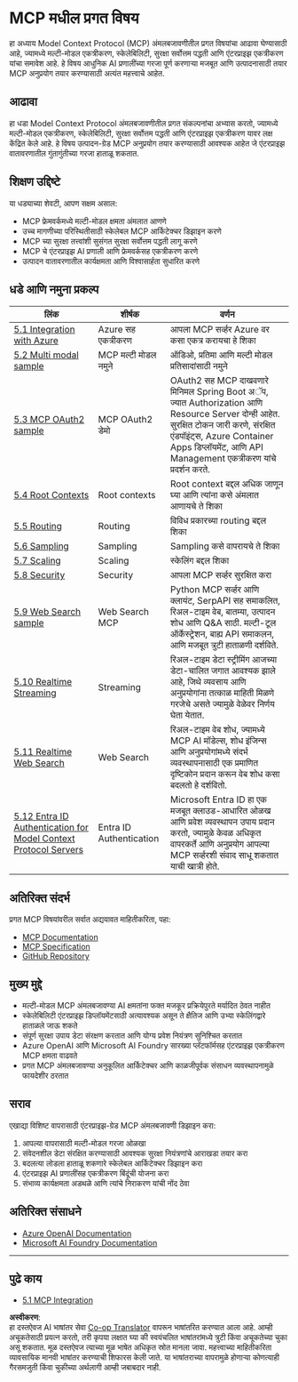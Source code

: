 <!--
CO_OP_TRANSLATOR_METADATA:
{
  "original_hash": "b96f2864e0bcb6fae9b4926813c3feb1",
  "translation_date": "2025-06-26T13:50:31+00:00",
  "source_file": "05-AdvancedTopics/README.md",
  "language_code": "mr"
}
-->
# MCP मधील प्रगत विषय

हा अध्याय Model Context Protocol (MCP) अंमलबजावणीतील प्रगत विषयांचा आढावा घेण्यासाठी आहे, ज्यामध्ये मल्टी-मोडल एकत्रीकरण, स्केलेबिलिटी, सुरक्षा सर्वोत्तम पद्धती आणि एंटरप्राइझ एकत्रीकरण यांचा समावेश आहे. हे विषय आधुनिक AI प्रणालींच्या गरजा पूर्ण करणाऱ्या मजबूत आणि उत्पादनासाठी तयार MCP अनुप्रयोग तयार करण्यासाठी अत्यंत महत्त्वाचे आहेत.

## आढावा

हा धडा Model Context Protocol अंमलबजावणीतील प्रगत संकल्पनांचा अभ्यास करतो, ज्यामध्ये मल्टी-मोडल एकत्रीकरण, स्केलेबिलिटी, सुरक्षा सर्वोत्तम पद्धती आणि एंटरप्राइझ एकत्रीकरण यावर लक्ष केंद्रित केले आहे. हे विषय उत्पादन-ग्रेड MCP अनुप्रयोग तयार करण्यासाठी आवश्यक आहेत जे एंटरप्राइझ वातावरणातील गुंतागुंतीच्या गरजा हाताळू शकतात.

## शिक्षण उद्दिष्टे

या धड्याच्या शेवटी, आपण सक्षम असाल:

- MCP फ्रेमवर्कमध्ये मल्टी-मोडल क्षमता अंमलात आणणे
- उच्च मागणीच्या परिस्थितीसाठी स्केलेबल MCP आर्किटेक्चर डिझाइन करणे
- MCP च्या सुरक्षा तत्त्वांशी सुसंगत सुरक्षा सर्वोत्तम पद्धती लागू करणे
- MCP चे एंटरप्राइझ AI प्रणाली आणि फ्रेमवर्कसह एकत्रीकरण करणे
- उत्पादन वातावरणातील कार्यक्षमता आणि विश्वासार्हता सुधारित करणे

## धडे आणि नमुना प्रकल्प

| लिंक | शीर्षक | वर्णन |
|------|-------|-------------|
| [5.1 Integration with Azure](./mcp-integration/README.md) | Azure सह एकत्रीकरण | आपला MCP सर्व्हर Azure वर कसा एकत्र करायचा हे शिका |
| [5.2 Multi modal sample](./mcp-multi-modality/README.md) | MCP मल्टी मोडल नमुने | ऑडिओ, प्रतिमा आणि मल्टी मोडल प्रतिसादांसाठी नमुने |
| [5.3 MCP OAuth2 sample](../../../05-AdvancedTopics/mcp-oauth2-demo) | MCP OAuth2 डेमो | OAuth2 सह MCP दाखवणारे मिनिमल Spring Boot अॅप, ज्यात Authorization आणि Resource Server दोन्ही आहेत. सुरक्षित टोकन जारी करणे, संरक्षित एंडपॉइंट्स, Azure Container Apps डिप्लॉयमेंट, आणि API Management एकत्रीकरण यांचे प्रदर्शन करते. |
| [5.4 Root Contexts](./mcp-root-contexts/README.md) | Root contexts | Root context बद्दल अधिक जाणून घ्या आणि त्यांना कसे अंमलात आणायचे ते शिका |
| [5.5 Routing](./mcp-routing/README.md) | Routing | विविध प्रकारच्या routing बद्दल शिका |
| [5.6 Sampling](./mcp-sampling/README.md) | Sampling | Sampling कसे वापरायचे ते शिका |
| [5.7 Scaling](./mcp-scaling/README.md) | Scaling | स्केलिंग बद्दल शिका |
| [5.8 Security](./mcp-security/README.md) | Security | आपला MCP सर्व्हर सुरक्षित करा |
| [5.9 Web Search sample](./web-search-mcp/README.md) | Web Search MCP | Python MCP सर्व्हर आणि क्लायंट, SerpAPI सह समाकलित, रिअल-टाइम वेब, बातम्या, उत्पादन शोध आणि Q&A साठी. मल्टी-टूल ऑर्केस्ट्रेशन, बाह्य API समाकलन, आणि मजबूत त्रुटी हाताळणी दर्शविते. |
| [5.10 Realtime Streaming](./mcp-realtimestreaming/README.md) | Streaming | रिअल-टाइम डेटा स्ट्रीमिंग आजच्या डेटा-चालित जगात आवश्यक झाले आहे, जिथे व्यवसाय आणि अनुप्रयोगांना तत्काळ माहिती मिळणे गरजेचे असते ज्यामुळे वेळेवर निर्णय घेता येतात. |
| [5.11 Realtime Web Search](./mcp-realtimesearch/README.md) | Web Search | रिअल-टाइम वेब शोध, ज्यामध्ये MCP AI मॉडेल्स, शोध इंजिन्स आणि अनुप्रयोगांमध्ये संदर्भ व्यवस्थापनासाठी एक प्रमाणित दृष्टिकोन प्रदान करून वेब शोध कसा बदलतो हे दर्शवितो. |
| [5.12  Entra ID Authentication for Model Context Protocol Servers](./mcp-security-entra/README.md) | Entra ID Authentication | Microsoft Entra ID हा एक मजबूत क्लाउड-आधारित ओळख आणि प्रवेश व्यवस्थापन उपाय प्रदान करतो, ज्यामुळे केवळ अधिकृत वापरकर्ते आणि अनुप्रयोग आपल्या MCP सर्व्हरशी संवाद साधू शकतात याची खात्री होते. |

## अतिरिक्त संदर्भ

प्रगत MCP विषयांवरील सर्वात अद्ययावत माहितीकरिता, पहा:
- [MCP Documentation](https://modelcontextprotocol.io/)
- [MCP Specification](https://spec.modelcontextprotocol.io/)
- [GitHub Repository](https://github.com/modelcontextprotocol)

## मुख्य मुद्दे

- मल्टी-मोडल MCP अंमलबजावण्या AI क्षमतांना फक्त मजकूर प्रक्रियेपुरते मर्यादित ठेवत नाहीत
- स्केलेबिलिटी एंटरप्राइझ डिप्लॉयमेंटसाठी अत्यावश्यक असून ते क्षैतिज आणि उभ्या स्केलिंगद्वारे हाताळले जाऊ शकते
- संपूर्ण सुरक्षा उपाय डेटा संरक्षण करतात आणि योग्य प्रवेश नियंत्रण सुनिश्चित करतात
- Azure OpenAI आणि Microsoft AI Foundry सारख्या प्लॅटफॉर्मसह एंटरप्राइझ एकत्रीकरण MCP क्षमता वाढवते
- प्रगत MCP अंमलबजावण्या अनुकूलित आर्किटेक्चर आणि काळजीपूर्वक संसाधन व्यवस्थापनामुळे फायदेशीर ठरतात

## सराव

एखाद्या विशिष्ट वापरासाठी एंटरप्राइझ-ग्रेड MCP अंमलबजावणी डिझाइन करा:

1. आपल्या वापरासाठी मल्टी-मोडल गरजा ओळखा
2. संवेदनशील डेटा संरक्षित करण्यासाठी आवश्यक सुरक्षा नियंत्रणांचे आराखडा तयार करा
3. बदलत्या लोडला हाताळू शकणारे स्केलेबल आर्किटेक्चर डिझाइन करा
4. एंटरप्राइझ AI प्रणालींसह एकत्रीकरण बिंदूंची योजना करा
5. संभाव्य कार्यक्षमता अडथळे आणि त्यांचे निराकरण यांची नोंद ठेवा

## अतिरिक्त संसाधने

- [Azure OpenAI Documentation](https://learn.microsoft.com/en-us/azure/ai-services/openai/)
- [Microsoft AI Foundry Documentation](https://learn.microsoft.com/en-us/ai-services/)

---

## पुढे काय

- [5.1 MCP Integration](./mcp-integration/README.md)

**अस्वीकरण**:  
हा दस्तऐवज AI भाषांतर सेवा [Co-op Translator](https://github.com/Azure/co-op-translator) वापरून भाषांतरित करण्यात आला आहे. आम्ही अचूकतेसाठी प्रयत्न करतो, तरी कृपया लक्षात घ्या की स्वयंचलित भाषांतरांमध्ये त्रुटी किंवा अचूकतेच्या चुका असू शकतात. मूळ दस्तऐवज त्याच्या मूळ भाषेत अधिकृत स्रोत मानला जावा. महत्त्वाच्या माहितीकरिता व्यावसायिक मानवी भाषांतर करण्याची शिफारस केली जाते. या भाषांतराच्या वापरामुळे होणाऱ्या कोणत्याही गैरसमजुती किंवा चुकीच्या अर्थलागी आम्ही जबाबदार नाही.